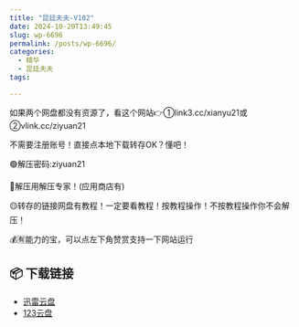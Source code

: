 ```yaml
---
title: "昆廷夫夫-V102"
date: 2024-10-20T13:49:45
slug: wp-6696
permalink: /posts/wp-6696/
categories:
  - 精华
  - 昆廷夫夫
tags:

---
```


如果两个网盘都没有资源了，看这个网站👉①link3.cc/xianyu21或②vlink.cc/ziyuan21

不需要注册账号！直接点本地下载转存OK？懂吧！

🟢解压密码:ziyuan21

🔵解压用解压专家！(应用商店有)

🟡转存的链接网盘有教程！一定要看教程！按教程操作！不按教程操作你不会解压！

💰🈶能力的宝，可以点左下角赞赏支持一下网站运行

## 📦 下载链接
- [迅雷云盘](https://blziyuan21.com/pay-download/6696?key=7d6deab1d8&down_id=0)
- [123云盘](https://blziyuan21.com/pay-download/6696?key=7d6deab1d8&down_id=1)

